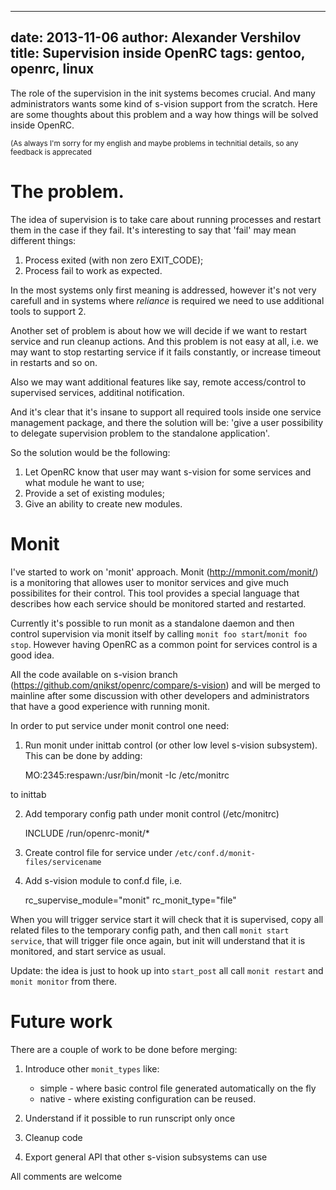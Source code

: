 ----
date:   2013-11-06
author: Alexander Vershilov
title: Supervision inside OpenRC
tags: gentoo, openrc, linux
----

The role of the supervision in the init systems
becomes crucial. And many administrators  wants some kind of s-vision
support from the scratch. Here are some thoughts about this problem
and a way how things will be solved inside OpenRC.

<small>(As always I'm sorry for my english and maybe problems in technitial details, so any feedback is apprecated</small>

# The problem.

The idea of supervision is to take care about running processes and restart
them in the case if they fail. It's interesting to say that 'fail' may mean
different things:

  1. Process exited (with non zero EXIT_CODE);
  2. Process fail to work as expected.

In the most systems only first meaning is addressed, however it's not very
carefull and in systems where _reliance_ is required we need to use additional
tools to support 2.

Another set of problem is about how we will decide if we want to restart
service and run cleanup actions. And this problem is not easy at all, i.e. 
we may want to stop restarting service if it fails constantly, or increase
timeout in restarts and so on.

Also we may want additional features like say, remote access/control
to supervised services, additinal notification.

And it's clear that it's insane to support all required tools inside one
service management package, and there the solution will be:
'give a user possibility to delegate supervision problem to the standalone application'.

So the solution would be the following: 

  1. Let OpenRC know that user may want s-vision for some services and what module he want to use;
  2. Provide a set of existing modules;
  3. Give an ability to create new modules.

# Monit

I've started to work on 'monit' approach. Monit (http://mmonit.com/monit/) is a monitoring 
that allowes user to monitor services and give much possibilites for their control.
This tool provides a special language that describes how each service should be monitored
started and restarted.

Currently it's possible to run monit as a standalone daemon and then control supervision
via monit itself by calling `monit foo start`/`monit foo stop`. However having OpenRC as
a common point for services control is a good idea.

All the code available on s-vision branch (https://github.com/qnikst/openrc/compare/s-vision)
and will be merged to mainline after some discussion with other developers and administrators
that have a good experience with running monit.

In order to put service under monit control one need:

  1. Run monit under inittab control (or other low level s-vision subsystem). This can be done
  by adding:
      
        MO:2345:respawn:/usr/bin/monit -Ic /etc/monitrc

  to inittab

  2. Add temporary config path under monit control (/etc/monitrc)
        
        INCLUDE /run/openrc-monit/*

  2. Create control file for service under `/etc/conf.d/monit-files/servicename`

  3. Add s-vision module to conf.d file, i.e.
        
        rc_supervise_module="monit"
        rc_monit_type="file"

When you will trigger service start it will check that it is supervised, copy all related files
to the temporary config path, and then call `monit start service`, that will trigger file once
again, but init will understand that it is monitored, and start service as usual.

<span class="label label-warning"> Update: </span> the idea is just to hook up into 
`start_post` all call `monit restart` and `monit monitor` from there.

# Future work

There are a couple of work to be done before merging:

  1. Introduce other `monit_types` like: 

      * simple - where basic control file generated automatically on the fly
      * native - where existing configuration can be reused.

  2. Understand if it possible to run runscript only once

  3. Cleanup code

  4. Export general API that other s-vision subsystems can use

All comments are welcome
  



